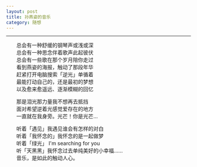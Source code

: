 ```yaml
---
layout: post  
title: 孙燕姿的音乐  
category: 随想  
---
```

- - -
&emsp;&emsp;总会有一种舒缓的钢琴声或浅或深  
&emsp;&emsp;总会有一种思念伴着歌声此起彼伏  
&emsp;&emsp;总会有一些歌在那个岁月陪你走过  
&emsp;&emsp;看到燕姿的海报，触动了那段年华  
&emsp;&emsp;赶紧打开电脑搜索「逆光」单循着  
&emsp;&emsp;最能打动自己的，还是最初的梦想  
&emsp;&emsp;以及愈来愈遥远、逐渐模糊的回忆  
>
&emsp;&emsp;那是泪光那力量我不想再去抵挡  
&emsp;&emsp;面对希望逆着光感觉爱存在的地方  
&emsp;&emsp;一直就在我身旁。光芒！你是光芒...  

&emsp;&emsp;听着「遇见」我遇见谁会有怎样的对白  
&emsp;&emsp;听着「我怀念的」我怀念的是一起做梦  
&emsp;&emsp;听着「绿光」 I'm searching for you  
&emsp;&emsp;听「天黑黑」我怀念过去单纯美好的小幸福……  
&emsp;&emsp;音乐，是如此的触动人心。 